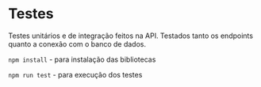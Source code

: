 # Testes
Testes unitários e de integração feitos na API. Testados tanto os endpoints quanto a conexão com o banco de dados.

`npm install` - para instalação das bibliotecas

`npm run test` - para execução dos testes
